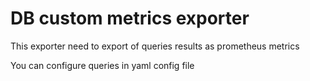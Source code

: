 # DB custom metrics exporter

This exporter need to export of queries results as prometheus metrics

You can configure queries in yaml config file

